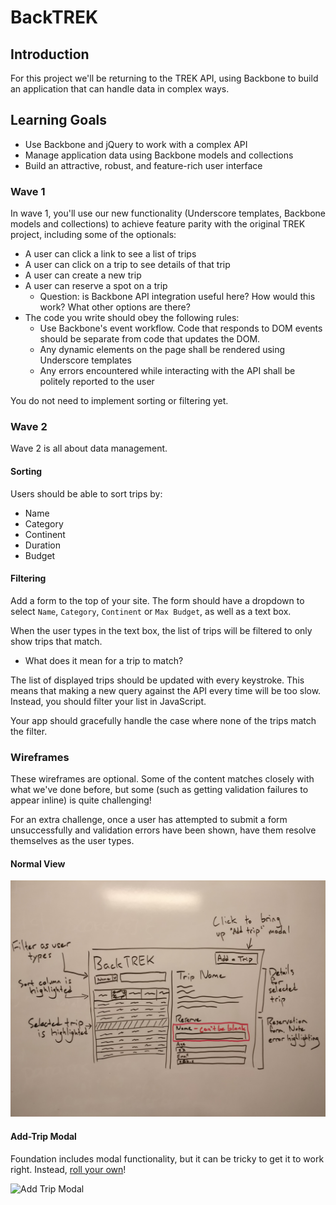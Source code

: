 # BackTREK

## Introduction

For this project we'll be returning to the TREK API, using Backbone to build an application that can handle data in complex ways.

## Learning Goals

- Use Backbone and jQuery to work with a complex API
- Manage application data using Backbone models and collections
- Build an attractive, robust, and feature-rich user interface

### Wave 1

In wave 1, you'll use our new functionality (Underscore templates, Backbone models and collections) to achieve feature parity with the original TREK project, including some of the optionals:

- A user can click a link to see a list of trips
- A user can click on a trip to see details of that trip
- A user can create a new trip
- A user can reserve a spot on a trip
  - Question: is Backbone API integration useful here? How would this work? What other options are there?
- The code you write should obey the following rules:
  - Use Backbone's event workflow. Code that responds to DOM events should be separate from code that updates the DOM.
  - Any dynamic elements on the page shall be rendered using Underscore templates
  - Any errors encountered while interacting with the API shall be politely reported to the user

You do not need to implement sorting or filtering yet.

### Wave 2

Wave 2 is all about data management.

#### Sorting

Users should be able to sort trips by:
- Name
- Category
- Continent
- Duration
- Budget

#### Filtering

Add a form to the top of your site. The form should have a dropdown to select `Name`, `Category`, `Continent` or `Max Budget`, as well as a text box.

When the user types in the text box, the list of trips will be filtered to only show trips that match.
- What does it mean for a trip to match?

The list of displayed trips should be updated with every keystroke. This means that making a new query against the API every time will be too slow. Instead, you should filter your list in JavaScript.

Your app should gracefully handle the case where none of the trips match the filter.

### Wireframes

These wireframes are optional. Some of the content matches closely with what we've done before, but some (such as getting validation failures to appear inline) is quite challenging!

For an extra challenge, once a user has attempted to submit a form unsuccessfully and validation errors have been shown, have them resolve themselves as the user types.

#### Normal View

![Normal View](images/wireframe.jpg)

#### Add-Trip Modal

Foundation includes modal functionality, but it can be tricky to get it to work right. Instead, [roll your own](https://www.w3schools.com/howto/howto_css_modals.asp)!

![Add Trip Modal](images/wireframe-modal.png)
